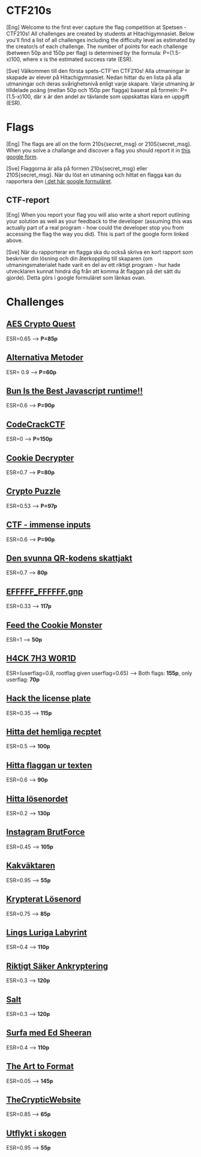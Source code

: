 # CTF210s
[Eng] Welcome to the first ever capture the flag competition at Spetsen - CTF210s! All challenges are created by students at Hitachigymnasiet. Below you'll find a list of all challenges including the difficulty level as estimated by the creator/s of each challenge. The number of points for each challenge (between 50p and 150p per flag) is determined by the formula: P=(1.5-x)100, where x is the estimated success rate (ESR).

[Sve] Välkommen till den första spets-CTF'en CTF210s! Alla utmaningar är skapade av elever på Hitachigymnasiet. Nedan hittar du en lista på alla utmaningar och deras svårighetsnivå enligt varje skapare. Varje utmaning är tilldelade poäng (mellan 50p och 150p per flagga) baserat på formeln: P=(1.5-x)100, där x är den andel av tävlande som uppskattas klara en uppgift (ESR).

# Flags
[Eng] The flags are all on the form 210s{secret_msg} or 210S{secret_msg}. When you solve a challange and discover a flag you should report it in [this google form](https://forms.gle/r8avcrteqTrMsqVK9). 

[Sve] Flaggorna är alla på formen 210s{secret_msg} eller 210S{secret_msg}. När du löst en utmaning och hittat en flagga kan du rapportera den [i det här google formuläret](https://forms.gle/r8avcrteqTrMsqVK9). 

## CTF-report
[Eng] When you report your flag you will also write a short report outlining your solution as well as your feedback to the developer (assuming this was actually part of a real program - how could the developer stop you from accessing the flag the way you did). This is part of the google form linked above.

[Sve] När du rapporterar en flagga ska du också skriva en kort rapport som beskriver din lösning och din återkoppling till skaparen (om utmaningsmaterialet hade varit en del av ett riktigt program - hur hade utvecklaren kunnat hindra dig från att komma åt flaggan på det sätt du gjorde). Detta görs i google formuläret som länkas ovan.

# Challenges
## [AES Crypto Quest](https://github.com/sofaKTH/CTF210s/tree/main/AES%20Crypto%20Quest)
ESR=0.65 --> **P=85p**
## [Alternativa Metoder](https://github.com/sofaKTH/CTF210s/tree/main/Alternativa%20Metoder)
ESR= 0.9 --> **P=60p**
## [Bun Is the Best Javascript runtime!!](https://github.com/sofaKTH/CTF210s/tree/main/Bun%20Is%20the%20Best%20Javascript%20runtime!!)
ESR=0.6 --> **P=90p**
## [CodeCrackCTF](https://github.com/sofaKTH/CTF210s/tree/main/CodeCrackCTF)
ESR=0 --> **P=150p**
## [Cookie Decrypter](https://github.com/sofaKTH/CTF210s/tree/main/Cookie%20Decrypter)
ESR=0.7 --> **P=80p**
## [Crypto Puzzle](https://github.com/sofaKTH/CTF210s/tree/main/Crypto%20Puzzle)
ESR=0.53 --> **P=97p**
## [CTF - immense inputs](https://github.com/sofaKTH/CTF210s/tree/main/CTF%20-%20immense%20inputs)
ESR=0.6 --> **P=90p**
## [Den svunna QR-kodens skattjakt](https://github.com/sofaKTH/CTF210s/tree/main/Den%20svunna%20QR-kodens%20skattjakt)
ESR=0.7 --> **80p**
## [EFFFFF_FFFFFF.gnp](https://github.com/sofaKTH/CTF210s/tree/main/EFFFFF_FFFFFF.gnp)
ESR=0.33 --> **117p**
## [Feed the Cookie Monster](https://github.com/sofaKTH/CTF210s/tree/main/Feed%20the%20Cookie%20Monster)
ESR=1 --> **50p**
## [H4CK 7H3 W0R1D](https://github.com/sofaKTH/CTF210s/tree/main/H4CK%207H3%20W0R1D)
ESR=(userflag=0.8, rootflag given userflag=0.65) --> Both flags: **155p**, only userflag: **70p**
## [Hack the license plate](https://github.com/sofaKTH/CTF210s/tree/main/Hack%20the%20license%20plate)
ESR=0.35 --> **115p**
## [Hitta det hemliga recptet](https://github.com/sofaKTH/CTF210s/tree/main/Hitta%20det%20hemliga%20recptet)
ESR=0.5 --> **100p**
## [Hitta flaggan ur texten](https://github.com/sofaKTH/CTF210s/tree/main/Hitta%20flaggan%20ur%20texten)
ESR=0.6 --> **90p**
## [Hitta lösenordet](https://github.com/sofaKTH/CTF210s/tree/main/Hitta%20flaggan%20ur%20texten)
ESR=0.2 --> **130p**
## [Instagram BrutForce](https://github.com/sofaKTH/CTF210s/tree/main/Instagram%20BrutForce)
ESR=0.45 --> **105p**
## [Kakväktaren](https://github.com/sofaKTH/CTF210s/tree/main/Kakv%C3%A4ktaren)
ESR=0.95 --> **55p**
## [Krypterat Lösenord](https://github.com/sofaKTH/CTF210s/tree/main/Krypterat%20L%C3%B6senord)
ESR=0.75 --> **85p**
## [Lings Luriga Labyrint](https://github.com/sofaKTH/CTF210s/tree/main/Lings%20Luriga%20Labyrint)
ESR=0.4 --> **110p**
## [Riktigt Säker Ankryptering](https://github.com/sofaKTH/CTF210s/tree/main/Riktigt%20S%C3%A4ker%20Ankryptering)
ESR=0.3 --> **120p**
## [Salt](https://github.com/sofaKTH/CTF210s/tree/main/Salt)
ESR=0.3 --> **120p**
## [Surfa med Ed Sheeran](https://github.com/sofaKTH/CTF210s/tree/main/Surfa%20med%20Ed%20Sheeran)
ESR=0.4 --> **110p**
## [The Art to Format](https://github.com/sofaKTH/CTF210s/tree/main/The%20Art%20to%20Format)
ESR=0.05 --> **145p**
## [TheCrypticWebsite](https://github.com/sofaKTH/CTF210s/tree/main/TheCrypticWebsite)
ESR=0.85 --> **65p**
## [Utflykt i skogen](https://github.com/sofaKTH/CTF210s/tree/main/Utflykt%20i%20skogen)
ESR=0.95 --> **55p**
